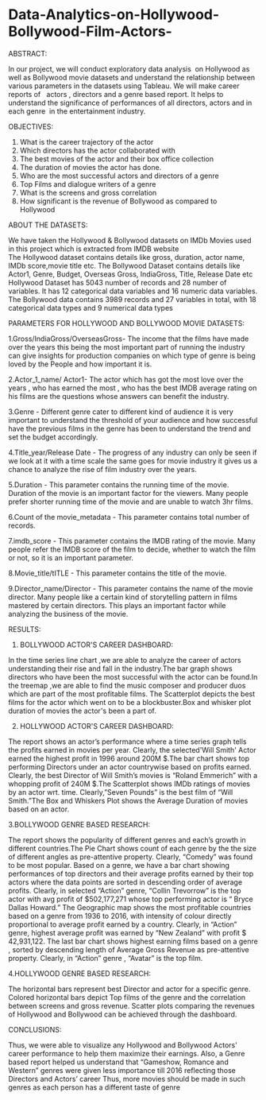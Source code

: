 # Data-Analytics-on-Hollywood-Bollywood-Film-Actors- 
ABSTRACT: 

In our project, we will conduct exploratory data analysis  on Hollywood as well as Bollywood movie datasets and understand the relationship between various parameters in the datasets using Tableau. We will make career reports of   actors , directors and a genre based report. It helps to understand the significance of performances of all directors, actors and in each genre  in the entertainment industry.  
 
 OBJECTIVES: 
 1) What is the career trajectory of the actor
2) Which directors has the actor collaborated with 
3) The best movies of the actor and their box office collection
4) The duration of movies the actor has done.
5) Who are the most successful actors and directors of a genre
6) Top Films and dialogue writers of a genre
7) What is the screens and gross correlation
8) How significant is the revenue of Bollywood as compared to  
    Hollywood 
 
 ABOUT THE DATASETS:  
 
 We have taken the Hollywood & Bollywood datasets on IMDb Movies used in this project  which is extracted from IMDB website  
The Hollywood dataset contains details like  gross, duration, actor name, IMDb score,movie title etc. 
The Bollywood Dataset contains details like Actor1, Genre, Budget, Overseas Gross, IndiaGross, Title, Release Date etc
Hollywood Dataset  has 5043 number of records and 28 number of variables. It has 12 categorical data variables  and 16 numeric data variables. 
The Bollywood data contains 3989 records and 27 variables in total, with 18 categorical data types and 9 numerical data types
 
 PARAMETERS FOR HOLLYWOOD AND BOLLYWOOD MOVIE DATASETS: 
 
1.Gross/IndiaGross/OverseasGross- The income that the films have made over the years this being the most important part of running the industry can give insights for production companies on which type of genre is being loved by the People and how important it is.
 
2.Actor_1_name/ Actor1- The actor which has got the most love over the years , who has earned the most , who has the best IMDB average rating on his films are the questions whose answers can benefit the industry.
 
3.Genre - Different genre cater to different kind of audience it is very important to understand the threshold of your audience and how successful have the previous films in the genre has been to understand the trend and set the budget accordingly.
 
4.Title_year/Release Date - The progress of any industry can only be seen if we look at it with a time scale the same goes for movie industry it gives us a chance to analyze the rise of film industry over the years.
 
5.Duration - This parameter contains the running time of the movie.  Duration of the movie is an important factor for the viewers. Many people prefer shorter running time of the movie and are unable to watch 3hr films.
 
6.Count of the movie_metadata  - This parameter contains total number of records.
 
7.imdb_score - This parameter contains the  IMDB rating of the movie. Many people refer the IMDB score of the film to decide, whether to watch the  film or not, so it is an important parameter.
 
8.Movie_title/tITLE - This parameter contains the title of the movie. 
 
9.Director_name/Director - This parameter contains the name of the movie director. Many people like a certain kind of storytelling  pattern in films mastered by certain directors. This plays an important factor while analyzing the business of the movie.
 
 RESULTS: 
  
1. BOLLYWOOD ACTOR'S CAREER DASHBOARD: 

In the time series line chart ,we are able to analyze the career of actors understanding their rise and fall in the industry.The bar graph shows directors who have been the most successful with the actor can be found.In the treemap ,we are able to find the music composer and producer duos which are part of the most profitable films.
The Scatterplot depicts the best films for the actor which went on to be a blockbuster.Box and whisker plot duration of movies the actor's been a part of.
 
2. HOLLYWOOD ACTOR'S CAREER DASHBOARD: 

The report shows an actor’s performance where a time series graph tells the profits earned in movies per year. 
Clearly, the selected'Will Smith' Actor earned the highest profit in 1996 around 200M $.The bar chart shows top performing Directors under an actor countrywise based on profits earned. Clearly, the best Director of Will Smith’s movies is “Roland Emmerich” with a whopping profit of 240M $.The Scatterplot shows IMDb ratings of movies by an actor wrt. time. Clearly,”Seven Pounds” is the best film of “Will Smith.”The Box and Whiskers Plot shows the Average Duration of movies based on an actor.
 
3.BOLLYWOOD GENRE BASED RESEARCH: 

The report shows the popularity of different genres and each’s growth in different countries.The Pie Chart shows count of each genre by the the size of different angles as pre-attentive property. Clearly, “Comedy” was found to be most popular.
Based on a genre, we have a bar chart showing performances of top directors and their average profits earned by their top actors where the data points are sorted in descending order of average profits. Clearly, in selected “Action” genre, “Collin Trevorrow” is the top actor with avg profit of $502,177,271 whose top performing actor is “ Bryce Dallas Howard.”
The Geographic map shows the most profitable countries based on a genre from
1936 to 2016, with intensity of colour directly proportional to average profit earned by a country. Clearly, in “Action” genre, highest average profit was earned by “New Zealand” with profit $ 42,931,122.
The last bar chart shows highest earning films based on a genre , sorted by descending length of Average Gross Revenue as pre-attentive property. Clearly, in “Action” genre , “Avatar” is the top film.
 
 4.HOLLYWOOD GENRE BASED RESEARCH: 
 
 The horizontal bars represent best Director and actor for a specific genre.
Colored horizontal bars depict Top films of the genre and the correlation between screens and gross revenue.
Scatter plots comparing the revenues of Hollywood and Bollywood can be achieved through the dashboard. 

CONCLUSIONS: 

Thus, we were able to visualize any Hollywood and Bollywood Actors' career performance to help them maximize their earnings. Also, a Genre based report helped us understand that “Gameshow, Romance and Western” genres were given less importance till 2016 reflecting those Directors and Actors’ career Thus, more movies should be made in such genres as each person has a different taste of genre
